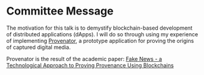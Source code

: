 # Committee Message

The motivation for this talk is to demystify blockchain-based development of distributed applications (dApps). I will do so through using my experience of implementing [Provenator](https://github.com/glowkeeper/Provenator), a prototype application for proving the origins of captured digital media.

Provenator is the result of the academic paper: [Fake News - a Technological Approach to Proving Provenance Using Blockchains](https://doi.org/10.1089/big.2017.0071)
